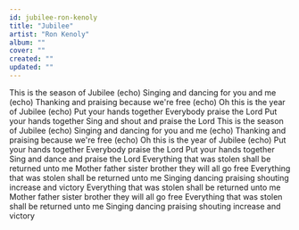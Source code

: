 ```yaml
---
id: jubilee-ron-kenoly
title: "Jubilee"
artist: "Ron Kenoly"
album: ""
cover: ""
created: ""
updated: ""
---
```


This is the season of Jubilee (echo)
Singing and dancing for you and me (echo)
Thanking and praising because we're free (echo)
Oh this is the year of Jubilee (echo)
Put your hands together
Everybody praise the Lord
Put your hands together
Sing and shout and praise the Lord
This is the season of Jubilee (echo)
Singing and dancing for you and me (echo)
Thanking and praising because we're free (echo)
Oh this is the year of Jubilee (echo)
Put your hands together
Everybody praise the Lord
Put your hands together
Sing and dance and praise the Lord
Everything that was stolen shall be returned unto me
Mother father sister brother they will all go free
Everything that was stolen shall be returned unto me
Singing dancing praising shouting increase and victory
Everything that was stolen shall be returned unto me
Mother father sister brother they will all go free
Everything that was stolen shall be returned unto me
Singing dancing praising shouting increase and victory